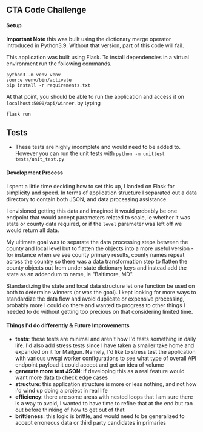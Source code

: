 ## CTA Code Challenge

#### Setup
**Important Note** this was built using the dictionary merge operator introduced in Python3.9. Without that version, part of this code will fail.

This application was built using Flask. To install dependencies in a virtual environment run the following commands.
```
python3 -m venv venv
source venv/bin/activate
pip install -r requirements.txt
```
At that point, you should be able to run the application and access it on `localhost:5000/api/winner`. by typing
```
flask run
```

## Tests
* These tests are highly incomplete and would need to be added to. However you can run the unit tests with `python -m unittest tests/unit_test.py`

#### Development Process
I spent a little time deciding how to set this up, I landed on Flask for simplicity and speed. In terms of application structure I separated out a data directory to contain both JSON, and data processing assistance.

I envisioned getting this data and imagined it would probably be one endpoint that would accept parameters related to scale, ie whether it was state or county data required, or if the `level` parameter
was left off we would return all data.

My ultimate goal was to separate the data processing steps between the county and local level but to flatten the objects into a more useful version - for instance when we see county primary results, county
names repeat across the country so there was a data transformation step to flatten the county objects out from under state dictionary keys and instead add the state as an addendum to name, ie "Baltimore, MD".

Standardizing the state and local data structure let one function be used on both to determine winners (or was the goal). I kept looking for more ways to standardize the data flow and avoid duplicate or expensive processing, probably more I could do there and wanted to progress to other things I needed to do without getting too precious on that considering limited time.

#### Things I'd do differently & Future Improvements
* **tests**: these tests are minimal and aren't how I'd tests something in daily life. I'd also add stress tests since I have taken a smaller take home and expanded on it for Mailgun. Namely, I'd like to stress test the application with various uwsgi worker configurations to see what type of overall API endpoint payload it could accept and get an idea of volume
* **generate more test JSON**: if developing this as a real feature would want more data to check edge cases
* **structure**: this application structure is more or less nothing, and not how I'd wind up doing a project in real life
* **efficiency**: there are some areas with nested loops that I am sure there is a way to avoid, I wanted to have time to refine that at the end but ran out before thinking of how to get out of that
* **brittleness**: this logic is brittle, and would need to be generalized to accept erroneous data or third party candidates in primaries

